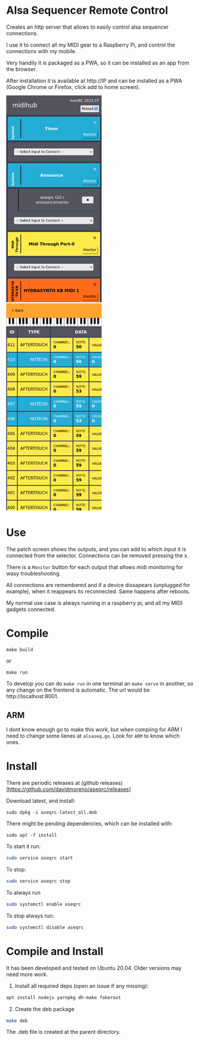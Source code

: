 # Alsa Sequencer Remote Control

Creates an http server that allows to easily control alsa sequencer
connections.

I use it to connect all my MIDI gear to a Raspberry Pi, and control the
connections with my mobile.

Very handily it is packaged as a PWA, so it can be installed as an app from
the browser.

After installation it is available at http://IP and can be installed as a PWA 
(Google Chrome or Firefox, click add to home screen).

<a href="https://raw.githubusercontent.com/davidmoreno/aseqrc/master/screenshot1.png">
  <img src="https://raw.githubusercontent.com/davidmoreno/aseqrc/master/screenshot1.png" width="256"/>
</a>
<a href="https://raw.githubusercontent.com/davidmoreno/aseqrc/master/screenshot2.png">
  <img src="https://raw.githubusercontent.com/davidmoreno/aseqrc/master/screenshot2.png" width="256"/>
</a>


# Use

The patch screen shows the outputs, and you can add to which input it
is connected from the selector. Connections can be removed pressing
the x.

There is a `Monitor` button for each output that allows midi
monitoring for wasy troubleshooting.

All connections are remembered and if a device dissapears (unplugged
for example), when it reappears its reconnected. Same happens after
reboots.

My normal use case is always running in a raspberry pi, and all my
MIDI gadgets connected.

# Compile

```
make build
```

or 

```
make run
```

To develop you can do `make run` in one terminal an `make serve` in another, so any change on the 
frontend is automatic. The url would be http://localhost:8001. 

## ARM

I dont know enough go to make this work, but when compiing for ARM I need to change some lienes at 
`alsaseq.go`. Look for `ARM` to know which ones.

# Install

There are periodic releases at (github releases)[https://github.com/davidmoreno/aseqrc/releases]

Download latest, and install:

```
sudo dpkg -i aseqrc-latest_all.deb
```

There might be pending dependencies, which can be installed with:

```
sudo apt -f install
```

To start it run:

```sh
sudo service aseqrc start
```

To stop:

```sh
sudo service aseqrc stop
```

To always run

```sh
sudo systemctl enable aseqrc
```

To stop always run:

```sh
sudo systemctl disable aseqrc
```

# Compile and Install

It has been developed and tested on Ubuntu 20.04. Older versions may need more work.

1. Install all required deps (open an issue if any missing):

```sh
apt install nodejs yarnpkg dh-make fakeroot
```

2. Create the deb package

```sh
make deb
```

The .deb file is created at the parent directory.
